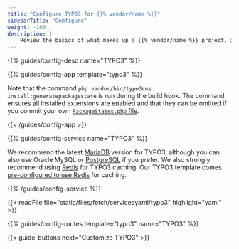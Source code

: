 ```yaml
---
title: "Configure TYPO3 for {{% vendor/name %}}"
sidebarTitle: "Configure"
weight: -100
description: |
    Review the basics of what makes up a {{% vendor/name %}} project, including its three principle configuration files and how to define them for TYPO3.
---
```


{{% guides/config-desc name="TYPO3" %}}

{{% guides/config-app template="typo3" %}}

Note that the command `php vendor/bin/typo3cms install:generatepackagestate` is run during the build hook.
The command ensures all installed extensions are enabled
and that they can be omitted if you commit your own [`PackageStates.php` file](https://docs.typo3.org/m/typo3/reference-coreapi/main/en-us/ExtensionArchitecture/HowTo/ExtensionManagement.html#installing-extensions).

{{< /guides/config-app >}}

{{% guides/config-service name="TYPO3" %}}

We recommend the latest [MariaDB](../../../add-services/mysql/_index.md) version for TYPO3,
although you can also use Oracle MySQL or [PostgreSQL](../../../add-services/postgresql.md) if you prefer.
We also strongly recommend using [Redis](../../../add-services/redis.md) for TYPO3 caching.
Our TYPO3 template comes [pre-configured to use Redis](https://github.com/platformsh-templates/typo3#user-content-customizations) for caching.

{{% /guides/config-service %}}

{{< readFile file="static/files/fetch/servicesyaml/typo3" highlight="yaml" >}}

{{% guides/config-routes template="typo3" name="TYPO3" %}}

{{< guide-buttons next="Customize TYPO3" >}}

